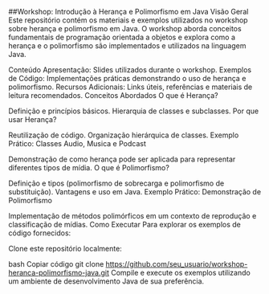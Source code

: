##Workshop: Introdução à Herança e Polimorfismo em Java
Visão Geral
Este repositório contém os materiais e exemplos utilizados no workshop sobre herança e polimorfismo em Java. O workshop aborda conceitos fundamentais de programação orientada a objetos e explora como a herança e o polimorfismo são implementados e utilizados na linguagem Java.

Conteúdo
Apresentação: Slides utilizados durante o workshop.
Exemplos de Código: Implementações práticas demonstrando o uso de herança e polimorfismo.
Recursos Adicionais: Links úteis, referências e materiais de leitura recomendados.
Conceitos Abordados
O que é Herança?

Definição e princípios básicos.
Hierarquia de classes e subclasses.
Por que usar Herança?

Reutilização de código.
Organização hierárquica de classes.
Exemplo Prático: Classes Audio, Musica e Podcast

Demonstração de como herança pode ser aplicada para representar diferentes tipos de mídia.
O que é Polimorfismo?

Definição e tipos (polimorfismo de sobrecarga e polimorfismo de substituição).
Vantagens e uso em Java.
Exemplo Prático: Demonstração de Polimorfismo

Implementação de métodos polimórficos em um contexto de reprodução e classificação de mídias.
Como Executar
Para explorar os exemplos de código fornecidos:

Clone este repositório localmente:

bash
Copiar código
git clone https://github.com/seu_usuario/workshop-heranca-polimorfismo-java.git
Compile e execute os exemplos utilizando um ambiente de desenvolvimento Java de sua preferência.
